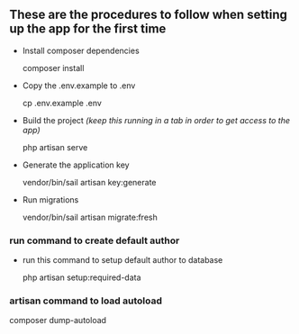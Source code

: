 ## These are the procedures to follow when setting up the app for the first time

-   Install composer dependencies
    
    composer install
    
-   Copy the .env.example to .env
    
    cp .env.example .env
    
-   Build the project *(keep this running in a tab in order to get access to the app)*
    
    php artisan serve
    
-   Generate the application key
    
    vendor/bin/sail artisan key:generate
    
-   Run migrations
    
    vendor/bin/sail artisan migrate:fresh

### run command to create default author

- run this command to setup default author to database

   php artisan setup:required-data

### artisan command to load autoload 

   composer dump-autoload